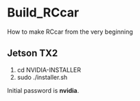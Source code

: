 # Build_RCcar
How to make RCcar from the very beginning
## Jetson TX2
1. cd NVIDIA-INSTALLER
2. sudo ./installer.sh

Initial password is **nvidia**.
